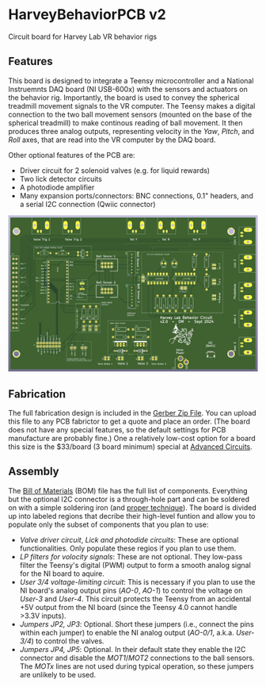 # HarveyBehaviorPCB v2
Circuit board for Harvey Lab VR behavior rigs


## Features
This board is designed to integrate a Teensy microcontroller and a National Instruemnts DAQ board (NI USB-600x) with the sensors and actuators on the behavior rig. Importantly, the board is used to convey the spherical treadmill movement signals to the VR computer. The Teensy makes a digital connection to the two ball movement sensors (mounted on the base of the spherical treadmill) to make continous reading of ball movement. It then produces three analog outputs, representing velocity in the _Yaw_, _Pitch_, and _Roll_ axes, that are read into the VR computer by the DAQ board. 

Other optional features of the PCB are: 
- Driver circuit for 2 solenoid valves (e.g. for liquid rewards)
- Two lick detector circuits
- A photodiode amplifier
- Many expansion ports/connectors: BNC connections, 0.1" headers, and a serial I2C connection (Qwiic connector)

![3D PCB model](HarveyBehaviorPCB_v2_3DModel.jpg)

## Fabrication
The full fabrication design is included in the [Gerber Zip File](PCB_v2_KiCAD/Gerbers/HarveyBehaviorPCB_v2.zip?raw=true). You can upload this file to any PCB fabrictor to get a quote and place an order. (The board does not have any special features, so the default settings for PCB manufacture are probably fine.) One a relatively low-cost option for a board this size is the $33/board (3 board minimum) special at [Advanced Circuits](https://www.advancedpcb.com/en-us/33-each-special/).

## Assembly
The [Bill of Materials](HarveyBehaviorPCB_v2_BOM.xlsx?raw=true) (BOM) file has the full list of components. Everything but the optional I2C connector is a through-hole part and can be soldered on with a simple soldering iron (and [proper technique](https://mightyohm.com/files/soldercomic/FullSolderComic_EN.pdf)). The board is divided up into labeled regions that decribe their high-level funtion and allow you to populate only the subset of components that you plan to use:
- *Valve driver circuit*, *Lick and photodide circuits*: These are optional functionalities. Only populate these regios if you plan to use them.
- *LP filters for volocity signals*: These are not optional. They low-pass filter the Teensy's digital (PWM) output to form a smooth analog signal for the NI board to aquire.
- *User 3/4 voltage-limiting circuit*: This is necessary if you plan to use the NI board's analog output pins (_AO-0_, _AO-1_) to control the voltage on _User-3_ and _User-4_. This circuit protects the Teensy from an accidental +5V output from the NI board (since the Teensy 4.0 cannot handle >3.3V inputs).
- *Jumpers JP2, JP3*: Optional. Short these jumpers (i.e., connect the pins within each jumper) to enable the NI analog output (_AO-0/1_, a.k.a. _User-3/4_) to control the valves.
- *Jumpers JP4, JP5*: Optional. In their default state they enable the I2C connector and disable the _MOT1_/_MOT2_ connections to the ball sensors. The _MOTx_ lines are not used during typical operation, so these jumpers are unlikely to be used.
